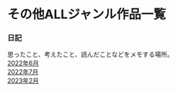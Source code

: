 # その他ALLジャンル作品一覧

### 日記
思ったこと、考えたこと、読んだことなどをメモする場所。  
[2022年6月](/03書く練習/書く練習202206.md)  
[2022年7月](/03書く練習/書く練習202207.md)  
[2023年2月](/03書く練習/書く練習202302.md)  
